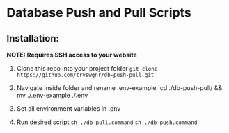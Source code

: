# Database Push and Pull Scripts

## Installation: 

**NOTE: Requires SSH access to your website** 

1. Clone this repo into your project folder
	`git clone https://github.com/trvswgnr/db-push-pull.git`

1. Navigate inside folder and rename .env-example
	`cd ./db-push-pull/ && mv ./.env-example ./.env

1. Set all environment variables in .env

1. Run desired script
	`sh ./db-pull.command`
	`sh ./db-push.command`